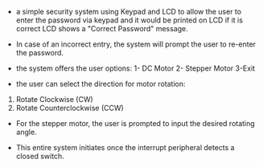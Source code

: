- a simple security system using Keypad and LCD to allow the user to enter the password via keypad and it would be printed on LCD if it is correct LCD shows a "Correct Password" message.

- In case of an incorrect entry, the system will prompt the user to re-enter the password.

- the system offers the user options:
1- DC Motor
2- Stepper Motor
3-Exit

- the user can select the direction for motor rotation:
1. Rotate Clockwise (CW)
2. Rotate Counterclockwise (CCW)

- For the stepper motor, the user is prompted to input the desired rotating angle.

- This entire system initiates once the interrupt peripheral detects a closed switch.

